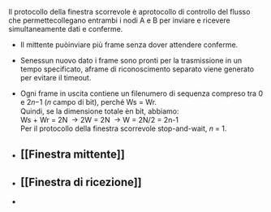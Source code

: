 Il protocollo della finestra scorrevole è aprotocollo di controllo del flusso che permettecollegano entrambi i nodi A e B per inviare e ricevere simultaneamente dati e conferme.

- Il mittente puòinviare più frame senza dover attendere conferme.
    
- Senessun nuovo dato i frame sono pronti per la trasmissione in un tempo specificato, aframe di riconoscimento separato viene generato per evitare il timeout.
    
- Ogni frame in uscita contiene un filenumero di sequenza compreso tra 0 e 2𝑛−1 (𝑛 campo di bit), perché Ws = Wr.  
    Quindi, se la dimensione totale èn bit, abbiamo:  
    Ws + Wr = 2N  → 2W = 2N  → W = 2N/2 = 2n-1  
    Per il protocollo della finestra scorrevole stop-and-wait, 𝑛 = 1.
    

- ## [[Finestra mittente]]
- ## [[Finestra di ricezione]]
- 



    

